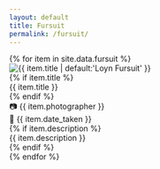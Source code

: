 ```yaml
---
layout: default
title: Fursuit
permalink: /fursuit/
---
```


<div class="fursuit-grid">
  {% for item in site.data.fursuit %}
    <div class="grid-item fade-in">
      <img src="{{ site.baseurl }}{{ item.image }}" alt="{{ item.title | default:'Loyn Fursuit' }}">
      <div class="overlay">
        {% if item.title %}
        <div class="title">{{ item.title }}</div>
        {% endif %}
        <div class="photographer">📷 {{ item.photographer }}</div>
        <div class="date">📅 {{ item.date_taken }}</div>
        {% if item.description %}
        <div class="description">{{ item.description }}</div>
        {% endif %}
      </div>
    </div>
  {% endfor %}
</div>
